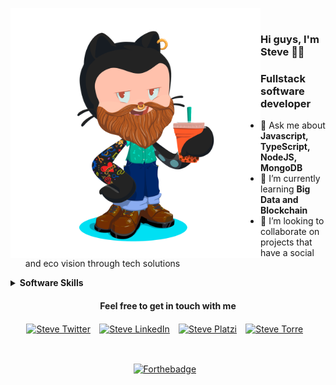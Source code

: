 <img align="left" src="https://github.com/stevecode21/stevecode21/blob/master/octocat_steve_nonbackground.png" alt="Steve" height=400px/>⠀⠀

### Hi guys, I'm Steve 👋🏻

<h3>Fullstack software developer</h3>

<ul>
  <li>💬 Ask me about <b>Javascript, TypeScript, NodeJS, MongoDB</b></li>
  <li>🌱 I’m currently learning <b>Big Data and Blockchain</b></li>
  <li>👯 I’m looking to collaborate on projects that have a social and eco vision through tech solutions</li>
</ul>


<details>
<summary><b>Software Skills</b></summary>
  <h2 align='center'>Programming Languages</h2>
      <p align="center">
        <a href="https://developer.mozilla.org/es/docs/Web/JavaScript" target="_blank"><img src="https://cdn.icon-icons.com/icons2/2108/PNG/512/javascript_icon_130900.png" alt="JavaScript" width="40" height="40"/><a/>⠀
        <a href="https://www.typescriptlang.org/" target="_blank"><img src="https://cdn.icon-icons.com/icons2/2415/PNG/512/typescript_original_logo_icon_146317.png" alt="TypeScript" width="40" height="40"/><a/>⠀
        <a href="https://www.java.com/es/" target="_blank"><img src="https://cdn.icon-icons.com/icons2/195/PNG/256/Java_23404.png" alt="Java" width="40" height="40"/><a/>⠀
      </p>
  ⠀
  ⠀
  ⠀
  <h2 align='center'>Backend skills</h2>
    <p align="center">
      <img src="https://cdn.icon-icons.com/icons2/2415/PNG/512/nodejs_plain_logo_icon_146409.png" alt="NodeJS" width="40" height="40"/>⠀
      <img src="https://cdn.icon-icons.com/icons2/2107/PNG/512/file_type_nestjs_icon_130355.png" alt="NestJS" width="40" height="40"/>⠀
      <img src="https://i0.wp.com/www.artit-k.com/wp-content/uploads/2017/07/Cover-Express.js.png?resize=650%2C300" alt="ExpressJS" width="80" height="40"/>⠀
      <img src="https://upload.wikimedia.org/wikipedia/commons/thumb/c/c9/JSON_vector_logo.svg/1200px-JSON_vector_logo.svg.png" alt="JSON" width="40" height="40"/>⠀
       <img src="https://cdn.icon-icons.com/icons2/2107/PNG/512/file_type_graphql_icon_130564.png" alt="GraphQL" width="40" height="40"/>⠀
       <img src="https://www.univention.com/wp-content/uploads/2020/04/200416-rest-api.jpg" alt="RestAPI" width="100" height="40"/>⠀
      <img src="https://cdn.icon-icons.com/icons2/691/PNG/512/google_firebase_icon-icons.com_61475.png" alt="Firebase" width="50" height="50"/>⠀
    </p>
  <h2 align='center'>Frontend web skills</h2>
      <p align="center">
        <img src="https://cdn.icon-icons.com/icons2/2108/PNG/512/react_icon_130845.png" alt="React" width="40" height="40"/>⠀
        <img src="https://upload.wikimedia.org/wikipedia/commons/thumb/1/1b/Svelte_Logo.svg/1200px-Svelte_Logo.svg.png" alt="Svelte" width="35" height="40"/>⠀
        <img src="https://upload.wikimedia.org/wikipedia/commons/thumb/9/91/Electron_Software_Framework_Logo.svg/1024px-Electron_Software_Framework_Logo.svg.png" alt="Electron" width="40" height="40"/>⠀
        <img src="https://cdn.icon-icons.com/icons2/2415/PNG/512/redux_original_logo_icon_146365.png" alt="Redux" width="40" height="40"/>⠀
        <img src="https://cdn.icon-icons.com/icons2/2108/PNG/512/angular_icon_130993.png" alt="Angular" width="40" height="40"/>⠀
        <img src="https://cdn.icon-icons.com/icons2/2107/PNG/512/file_type_graphql_icon_130564.png" alt="GraphQL" width="40" height="40"/>⠀
        <img src="https://dimitr.im/static/b876b338c35d14291bff2641e50262b6/ff9b8/apollo.png" alt="Apollo" width="40" height="40"/>⠀
        <img src="https://cdn.icon-icons.com/icons2/2415/PNG/512/bootstrap_plain_logo_icon_146619.png" alt="Bootstrap" width="40" height="40"/>⠀
        <img src="https://cdn.icon-icons.com/icons2/844/PNG/512/CSS3_icon-icons.com_67069.png" alt="CSS3" width="40" height="40"/>⠀
        <img src="https://cdn.icon-icons.com/icons2/2148/PNG/512/nextjs_icon_132160.png" alt="NextJS" width="40" height="40"/>⠀
        <img src="https://cdn.icon-icons.com/icons2/2107/PNG/512/file_type_gatsby_icon_130583.png" alt="GatsbyJS" width="40" height="40"/>⠀
        <img src="https://cdn.icon-icons.com/icons2/2415/PNG/512/webpack_original_logo_icon_146300.png" alt="Webpack" width="40" height="40"/>⠀
        <img src="https://upload.wikimedia.org/wikipedia/commons/thumb/0/02/Babel_Logo.svg/1200px-Babel_Logo.svg.png" alt="Babel" width="80" height="40"/>
      </p>
  <h2 align='center'>Frontend mobile skills</h2>
      <p align="center">
        <img src="https://cdn.icon-icons.com/icons2/2389/PNG/512/react_logo_icon_144942.png" alt="React Native" width="40" height="40"/>⠀
        <img src="https://reactnavigation.org/img/spiro.svg" alt="React Navigation" width="40" height="40"/>⠀
        <img src="https://cdn.icon-icons.com/icons2/2107/PNG/512/file_type_flutter_icon_130599.png" alt="Flutter" width="40" height="40"/>⠀
        <img src="https://cdn.icon-icons.com/icons2/2107/PNG/512/file_type_kotlin_icon_130487.png" alt="Kotlin" width="40" height="40"/>⠀
      </p>
  <h2 align='center'>Databases</h2>
    <p align="center">
       <img src="https://cdn.icon-icons.com/icons2/2415/PNG/512/mysql_original_wordmark_logo_icon_146417.png" alt="MySQL" width="40" height="40"/>⠀
       <img src="https://cdn.icon-icons.com/icons2/2415/PNG/512/mongodb_original_wordmark_logo_icon_146425.png" alt="MongoDB" width="40" height="40"/>⠀
    </p>
</details>

<h4 align='center' class='hello'>Feel free to get in touch with me</h4>
<p align='center'>
  <a href="https://twitter.com/stevecode21" target="_blank"><img align="center" src="https://cdn.icon-icons.com/icons2/836/PNG/512/Twitter_icon-icons.com_66803.png" alt="Steve Twitter" height="20" width="20"/></a>⠀
  <a href="https://www.linkedin.com/in/johanstivenssuarez/" target="_blank"><img align="center" src="https://cdn.icon-icons.com/icons2/2037/PNG/512/in_linked_linkedin_media_social_icon_124259.png" alt="Steve LinkedIn" height="20" width="20" /></a>⠀
  <a href="https://platzi.com/@johanstivensuarez21/" target="_blank"><img align="center" src="https://static.platzi.com/media/blog/unnamed-8089fc33-6322-4bd3-85de-1da032257d4b.png" alt="Steve Platzi" height="20" width="20" /></a>⠀
  <a href="https://bio.torre.co/es/suarezsteve21" target="_blank"><img align="center" src="https://torre-media.s3-us-west-2.amazonaws.com/subtorres/teletrabajo/torre.png" alt="Steve Torre" height="20" width="20" /></a>⠀
</p>
⠀


<p align='center'>
  <a href="https://forthebadge.com" target="_blank"><img align="center" src="https://forthebadge.com/images/badges/gluten-free.svg" alt="Forthebadge"/></a>⠀
</p>

<!--
**stevecode21/stevecode21** is a ✨ _special_ ✨ repository because its `README.md` (this file) appears on your GitHub profile.

Here are some ideas to get you started:

- 🔭 I’m currently working on ...
- 🌱 I’m currently learning ...
- 👯 I’m looking to collaborate on ...
- 🤔 I’m looking for help with ...
- 💬 Ask me about ...
- 📫 How to reach me: ...
- 😄 Pronouns: ...
- ⚡ Fun fact: ...
-->
